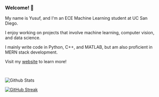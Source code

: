 ### Welcome! 👋

My name is Yusuf, and I'm an ECE Machine Learning student at UC San Diego.

I enjoy working on projects that involve machine learning, computer vision, and data science.

I mainly write code in Python, C++, and MATLAB, but am also proficient in MERN stack development.

Visit my [website](https://ymorsi7.github.io/) to learn more!

<br>

![Github Stats](https://github-readme-stats.vercel.app/api?username=ymorsi7&show_icons=true&title_color=fff&icon_color=79ff97&text_color=9f9f9f&bg_color=151515)


[![GitHub Streak](https://github-readme-streak-stats.herokuapp.com?user=ymorsi7&theme=dark&mode=weekly)](https://git.io/streak-stats)
